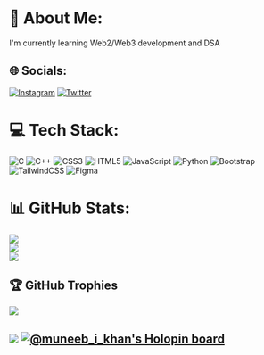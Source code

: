 # 💫 About Me:
I'm currently learning Web2/Web3 development and DSA<br>


## 🌐 Socials:
[![Instagram](https://img.shields.io/badge/Instagram-%23E4405F.svg?logo=Instagram&logoColor=white)](https://instagram.com/muneeb_i._khan) [![Twitter](https://img.shields.io/badge/Twitter-%231DA1F2.svg?logo=Twitter&logoColor=white)](https://twitter.com/MuneebIllahi) 

# 💻 Tech Stack:
![C](https://img.shields.io/badge/c-%2300599C.svg?style=for-the-badge&logo=c&logoColor=white) ![C++](https://img.shields.io/badge/c++-%2300599C.svg?style=for-the-badge&logo=c%2B%2B&logoColor=white) ![CSS3](https://img.shields.io/badge/css3-%231572B6.svg?style=for-the-badge&logo=css3&logoColor=white) ![HTML5](https://img.shields.io/badge/html5-%23E34F26.svg?style=for-the-badge&logo=html5&logoColor=white) ![JavaScript](https://img.shields.io/badge/javascript-%23323330.svg?style=for-the-badge&logo=javascript&logoColor=%23F7DF1E) ![Python](https://img.shields.io/badge/python-3670A0?style=for-the-badge&logo=python&logoColor=ffdd54) ![Bootstrap](https://img.shields.io/badge/bootstrap-%23563D7C.svg?style=for-the-badge&logo=bootstrap&logoColor=white) ![TailwindCSS](https://img.shields.io/badge/tailwindcss-%2338B2AC.svg?style=for-the-badge&logo=tailwind-css&logoColor=white) 	![Figma](https://img.shields.io/badge/figma-%23F24E1E.svg?style=for-the-badge&logo=figma&logoColor=white)
# 📊 GitHub Stats:
![](https://github-readme-stats.vercel.app/api?username=muneeb-i-khan&theme=radical&hide_border=false&include_all_commits=false&count_private=false)<br/>
![](https://github-readme-streak-stats.herokuapp.com/?user=muneeb-i-khan&theme=radical&hide_border=false)<br/>
![](https://github-readme-stats.vercel.app/api/top-langs/?username=muneeb-i-khan&theme=radical&hide_border=false&include_all_commits=false&count_private=false&layout=compact)

## 🏆 GitHub Trophies
![](https://github-profile-trophy.vercel.app/?username=muneeb-i-khan&theme=radical&no-frame=false&no-bg=true&margin-w=4)


[![](https://visitcount.itsvg.in/api?id=muneeb-i-khan&icon=0&color=0)](https://visitcount.itsvg.in)
[![@muneeb_i_khan's Holopin board](https://holopin.me/muneeb_i_khan)](https://holopin.io/@muneeb_i_khan)
---
